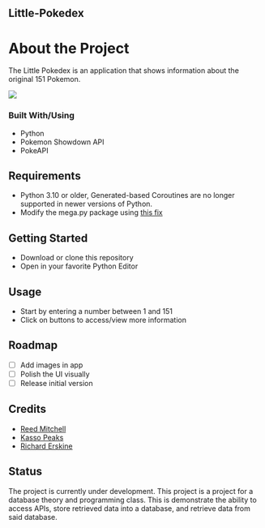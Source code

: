 ## Little-Pokedex

# About the Project

The Little Pokedex is an application that shows information about the original 151 Pokemon.

![](https://imgur.com/a/hRGAP98)


### Built With/Using

* Python
* Pokemon Showdown API
* PokeAPI


## Requirements

* Python 3.10 or older, Generated-based Coroutines are no longer supported in newer versions of Python.
* Modify the mega.py package using [this fix](https://stackoverflow.com/questions/68465210/problem-downloading-mega-files-with-python/68465437#68465437)

## Getting Started

* Download or clone this repository
* Open in your favorite Python Editor

## Usage

* Start by entering a number between 1 and 151
* Click on buttons to access/view more information

## Roadmap
- [ ] Add images in app
- [ ] Polish the UI visually
- [ ] Release initial version

## Credits

- [Reed Mitchell](https://github.com/consumeReed)
- [Kasso Peaks](https://github.com/kpeaks99)
- [Richard Erskine](https://github.com/ErskineR7)

## Status

The project is currently under development. This project is a project for a database theory and programming class. This is demonstrate the ability to access APIs, store retrieved data into a database, and retrieve data from said database.
